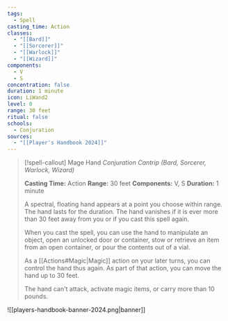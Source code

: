 ```yaml
---
tags:
  - Spell
casting_time: Action
classes:
  - "[[Bard]]"
  - "[[Sorcerer]]"
  - "[[Warlock]]"
  - "[[Wizard]]"
components:
  - V
  - S
concentration: false
duration: 1 minute
icon: LiWand2
level: 0
range: 30 feet
ritual: false
schools:
  - Conjuration
sources: 
  - "[[Player's Handbook 2024]]"
---
```

>[!spell-callout] Mage Hand
>_Conjuration Cantrip (Bard, Sorcerer, Warlock, Wizard)_
>
>**Casting Time:** Action
>**Range:** 30 feet
>**Components:** V, S
>**Duration:** 1 minute
>
>A spectral, floating hand appears at a point you choose within range. The hand lasts for the duration. The hand vanishes if it is ever more than 30 feet away from you or if you cast this spell again.
>
>When you cast the spell, you can use the hand to manipulate an object, open an unlocked door or container, stow or retrieve an item from an open container, or pour the contents out of a vial.
>
>As a [[Actions#Magic\|Magic]] action on your later turns, you can control the hand thus again. As part of that action, you can move the hand up to 30 feet.
>
>The hand can't attack, activate magic items, or carry more than 10 pounds.


![[players-handbook-banner-2024.png|banner]]